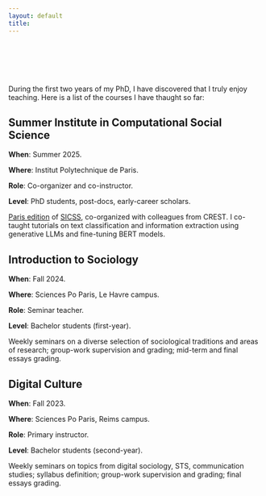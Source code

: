 ```yaml
---
layout: default
title: 
---
```


<div style="height: 70px;"></div>

During the first two years of my PhD, I have discovered that I truly enjoy teaching. Here is a list of the courses I have thaught so far:


## Summer Institute in Computational Social Science

**When**: Summer 2025.

**Where**: Institut Polytechnique de Paris.

**Role**: Co-organizer and co-instructor.

**Level**: PhD students, post-docs, early-career scholars. 

[Paris edition](https://sicss.io/2025/paris/) of [SICSS](https://sicss.io), co-organized with colleagues from CREST. I co-taught tutorials on text classification and information extraction using generative LLMs and fine-tuning BERT models. 



## Introduction to Sociology

**When**: Fall 2024.

**Where**: Sciences Po Paris, Le Havre campus.

**Role**: Seminar teacher.

**Level**: Bachelor students (first-year).

Weekly seminars on a diverse selection of sociological traditions and areas of research; group-work supervision and grading; mid-term and final essays grading. 



## Digital Culture

**When**: Fall 2023.

**Where**: Sciences Po Paris, Reims campus.

**Role**: Primary instructor.

**Level**: Bachelor students (second-year).

Weekly seminars on topics from digital sociology, STS, communication studies; syllabus definition; group-work supervision and grading; final essays grading. 




